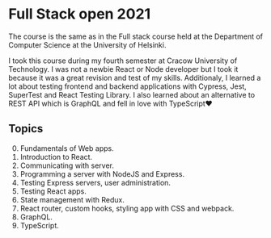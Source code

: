 # Full Stack open 2021

The course is the same as in the Full stack course held at the Department of Computer Science at the University of Helsinki.

I took this course during my fourth semester at Cracow University of Technology. I was not a newbie React or Node developer but I took it because it was a great revision and test of my skills. Additionaly, I learned a lot about testing frontend and backend applications with Cypress, Jest, SuperTest and React Testing Library. I also learned about an alternative to REST API which is GraphQL and fell in love with TypeScript❤️

## Topics

0. Fundamentals of Web apps.
1. Introduction to React.
2. Communicating with server.
3. Programming a server with NodeJS and Express.
4. Testing Express servers, user administration.
5. Testing React apps.
6. State management with Redux.
7. React router, custom hooks, styling app with CSS and webpack.
8. GraphQL.
9. TypeScript.
